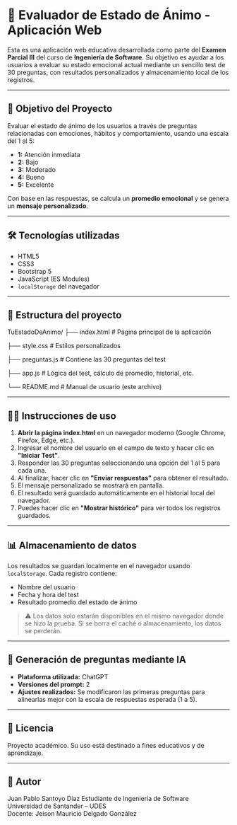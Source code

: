 # 🧠 Evaluador de Estado de Ánimo - Aplicación Web

Esta es una aplicación web educativa desarrollada como parte del **Examen Parcial III** del curso de **Ingeniería de Software**. Su objetivo es ayudar a los usuarios a evaluar su estado emocional actual mediante un sencillo test de 30 preguntas, con resultados personalizados y almacenamiento local de los registros.

---

## 📌 Objetivo del Proyecto

Evaluar el estado de ánimo de los usuarios a través de preguntas relacionadas con emociones, hábitos y comportamiento, usando una escala del 1 al 5:

- **1:** Atención inmediata
- **2:** Bajo
- **3:** Moderado
- **4:** Bueno
- **5:** Excelente

Con base en las respuestas, se calcula un **promedio emocional** y se genera un **mensaje personalizado**.

---

## 🛠 Tecnologías utilizadas

- HTML5
- CSS3
- Bootstrap 5
- JavaScript (ES Modules)
- `localStorage` del navegador

---

## 📁 Estructura del proyecto

TuEstadoDeAnimo/
├── index.html # Página principal de la aplicación

├── style.css # Estilos personalizados

├── preguntas.js # Contiene las 30 preguntas del test

├── app.js # Lógica del test, cálculo de promedio, historial, etc.

└── README.md # Manual de usuario (este archivo)

---

## 🧑‍💻 Instrucciones de uso

1. **Abrir la página index.html** en un navegador moderno (Google Chrome, Firefox, Edge, etc.).
2. Ingresar el nombre del usuario en el campo de texto y hacer clic en **"Iniciar Test"**.
3. Responder las 30 preguntas seleccionando una opción del 1 al 5 para cada una.
4. Al finalizar, hacer clic en **"Enviar respuestas"** para obtener el resultado.
5. El mensaje personalizado se mostrará en pantalla.
6. El resultado será guardado automáticamente en el historial local del navegador.
7. Puedes hacer clic en **"Mostrar histórico"** para ver todos los registros guardados.

---

## 📊 Almacenamiento de datos

Los resultados se guardan localmente en el navegador usando `localStorage`. Cada registro contiene:

- Nombre del usuario
- Fecha y hora del test
- Resultado promedio del estado de ánimo

> ⚠️ Los datos solo estarán disponibles en el mismo navegador donde se hizo la prueba. Si se borra el caché o almacenamiento, los datos se perderán.

---

## 🤖 Generación de preguntas mediante IA

- **Plataforma utilizada:** ChatGPT
- **Versiones del prompt:** 2
- **Ajustes realizados:** Se modificaron las primeras preguntas para alinearlas mejor con la escala de respuestas esperada (1 a 5).

---

## 🧾 Licencia

Proyecto académico. Su uso está destinado a fines educativos y de aprendizaje.

---

## 🙌 Autor

Juan Pablo Santoyo Diaz
Estudiante de Ingeniería de Software  
Universidad de Santander – UDES  
Docente: Jeison Mauricio Delgado González
